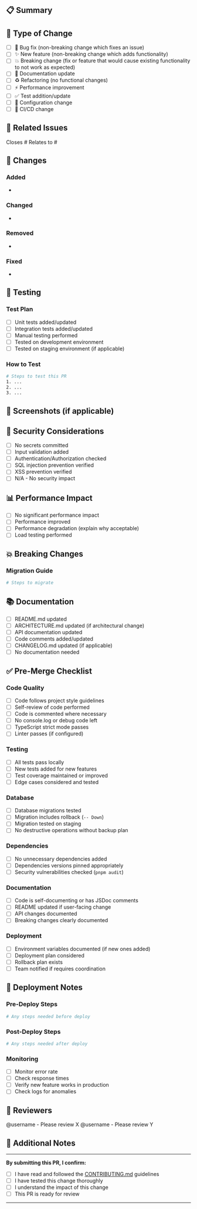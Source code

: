 ## 📋 Summary

<!-- Provide a brief description of what this PR does -->

## 🎯 Type of Change

<!-- Mark the relevant option with an "x" -->

- [ ] 🐛 Bug fix (non-breaking change which fixes an issue)
- [ ] ✨ New feature (non-breaking change which adds functionality)
- [ ] 💥 Breaking change (fix or feature that would cause existing functionality to not work as expected)
- [ ] 📝 Documentation update
- [ ] ♻️ Refactoring (no functional changes)
- [ ] ⚡ Performance improvement
- [ ] ✅ Test addition/update
- [ ] 🔧 Configuration change
- [ ] 🚀 CI/CD change

## 🔗 Related Issues

<!-- Link to related issues -->

Closes #
Relates to #

## 📝 Changes

<!-- Provide a detailed list of changes -->

### Added
-

### Changed
-

### Removed
-

### Fixed
-

## 🧪 Testing

<!-- Describe the tests you ran and how to reproduce them -->

### Test Plan

- [ ] Unit tests added/updated
- [ ] Integration tests added/updated
- [ ] Manual testing performed
- [ ] Tested on development environment
- [ ] Tested on staging environment (if applicable)

### How to Test

```bash
# Steps to test this PR
1. ...
2. ...
3. ...
```

## 📸 Screenshots (if applicable)

<!-- Add screenshots for UI changes -->

## 🔐 Security Considerations

<!-- Describe any security implications -->

- [ ] No secrets committed
- [ ] Input validation added
- [ ] Authentication/Authorization checked
- [ ] SQL injection prevention verified
- [ ] XSS prevention verified
- [ ] N/A - No security impact

## 📊 Performance Impact

<!-- Describe performance implications -->

- [ ] No significant performance impact
- [ ] Performance improved
- [ ] Performance degradation (explain why acceptable)
- [ ] Load testing performed

## 💥 Breaking Changes

<!-- If this is a breaking change, describe the impact and migration path -->

### Migration Guide

```bash
# Steps to migrate
```

## 📚 Documentation

<!-- Check all that apply -->

- [ ] README.md updated
- [ ] ARCHITECTURE.md updated (if architectural change)
- [ ] API documentation updated
- [ ] Code comments added/updated
- [ ] CHANGELOG.md updated (if applicable)
- [ ] No documentation needed

## ✅ Pre-Merge Checklist

<!-- Ensure all items are checked before requesting review -->

### Code Quality

- [ ] Code follows project style guidelines
- [ ] Self-review of code performed
- [ ] Code is commented where necessary
- [ ] No console.log or debug code left
- [ ] TypeScript strict mode passes
- [ ] Linter passes (if configured)

### Testing

- [ ] All tests pass locally
- [ ] New tests added for new features
- [ ] Test coverage maintained or improved
- [ ] Edge cases considered and tested

### Database

- [ ] Database migrations tested
- [ ] Migration includes rollback (`-- Down`)
- [ ] Migration tested on staging
- [ ] No destructive operations without backup plan

### Dependencies

- [ ] No unnecessary dependencies added
- [ ] Dependencies versions pinned appropriately
- [ ] Security vulnerabilities checked (`pnpm audit`)

### Documentation

- [ ] Code is self-documenting or has JSDoc comments
- [ ] README updated if user-facing change
- [ ] API changes documented
- [ ] Breaking changes clearly documented

### Deployment

- [ ] Environment variables documented (if new ones added)
- [ ] Deployment plan considered
- [ ] Rollback plan exists
- [ ] Team notified if requires coordination

## 🔄 Deployment Notes

<!-- Special instructions for deployment -->

### Pre-Deploy Steps

```bash
# Any steps needed before deploy
```

### Post-Deploy Steps

```bash
# Any steps needed after deploy
```

### Monitoring

<!-- What metrics/logs to watch after deploy -->

- [ ] Monitor error rate
- [ ] Check response times
- [ ] Verify new feature works in production
- [ ] Check logs for anomalies

## 👥 Reviewers

<!-- Tag relevant reviewers -->

@username - Please review X
@username - Please review Y

## 💬 Additional Notes

<!-- Any additional information for reviewers -->

---

**By submitting this PR, I confirm:**

- [ ] I have read and followed the [CONTRIBUTING.md](../CONTRIBUTING.md) guidelines
- [ ] I have tested this change thoroughly
- [ ] I understand the impact of this change
- [ ] This PR is ready for review

---

<!--
Thank you for contributing to EWH Platform! 🚀

Checklist based on CONTRIBUTING.md - see full guidelines at:
https://github.com/edizioniwhtehole/ewh-monorepo/blob/main/CONTRIBUTING.md
-->
